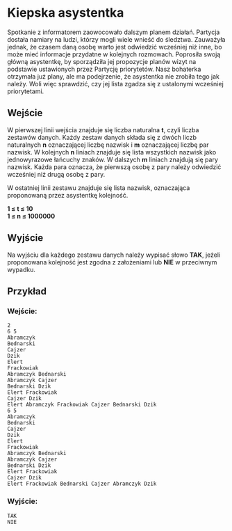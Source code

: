 # Kiepska asystentka

Spotkanie z informatorem zaowocowało dalszym planem działań. Partycja dostała namiary na ludzi, którzy mogli wiele wnieść do śledztwa. Zauważyła jednak, że czasem daną osobę warto jest odwiedzić wcześniej niż inne, bo może mieć informacje przydatne w kolejnych rozmowach. Poprosiła swoją główną asystentkę, by sporządziła jej propozycje planów wizyt na podstawie ustawionych przez Partycję priorytetów. Nasz bohaterka otrzymała już plany, ale ma podejrzenie, że asystentka nie zrobiła tego jak należy. Woli więc sprawdzić, czy jej lista zgadza się z ustalonymi wcześniej priorytetami.

## Wejście
W pierwszej linii wejścia znajduje się liczba naturalna **t**, czyli liczba zestawów danych. Każdy zestaw danych składa się z dwóch liczb naturalnych **n** oznaczającej liczbę nazwisk i **m** oznaczającej liczbę par nazwisk. W kolejnych **n** liniach znajduje się lista wszystkich nazwisk jako jednowyrazowe łańcuchy znaków. W dalszych **m** liniach znajdują się pary nazwisk. Każda para oznacza, że pierwszą osobę z pary należy odwiedzić wcześniej niż drugą osobę z pary.

W ostatniej linii zestawu znajduje się lista nazwisk, oznaczająca proponowaną przez asystentkę kolejność.

**1 ≤ t ≤ 10**<br>
**1 ≤ n ≤ 1000000**

## Wyjście
Na wyjściu dla każdego zestawu danych należy wypisać słowo **TAK**, jeżeli proponowana kolejność jest zgodna z założeniami lub **NIE** w przeciwnym wypadku.

## Przykład
### Wejście:
```
2
6 5
Abramczyk 
Bednarski
Cajzer
Dzik
Elert
Frackowiak
Abramczyk Bednarski
Abramczyk Cajzer
Bednarski Dzik
Elert Frackowiak
Cajzer Dzik
Elert Abramczyk Frackowiak Cajzer Bednarski Dzik
6 5
Abramczyk 
Bednarski
Cajzer
Dzik
Elert
Frackowiak
Abramczyk Bednarski
Abramczyk Cajzer
Bednarski Dzik
Elert Frackowiak
Cajzer Dzik
Elert Frackowiak Bednarski Cajzer Abramczyk Dzik
```

### Wyjście:
```
TAK
NIE
```
